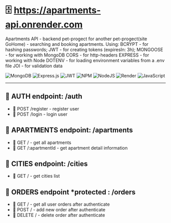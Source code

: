 # 🗄 https://apartments-api.onrender.com

Apartments API - backend pet-progect for another pet-progect(site GoHome) - searching and booking apartments. Using:
BCRYPT - for hashing passwords;
JWT - for creating tokens (expiresIn: 3h);
MONGOOSE - for working with MongoDB
CORS - for http-headers
EXPRESS - for working with Node
DOTENV - for loading environment variables from a .env file
JOI - for validation data

![MongoDB](https://img.shields.io/badge/MongoDB-%234ea94b.svg?style=for-the-badge&logo=mongodb&logoColor=white)
![Express.js](https://img.shields.io/badge/express.js-%23404d59.svg?style=for-the-badge&logo=express&logoColor=%2361DAFB)
![JWT](https://img.shields.io/badge/JWT-black?style=for-the-badge&logo=JSON%20web%20tokens)
![NPM](https://img.shields.io/badge/NPM-%23CB3837.svg?style=for-the-badge&logo=npm&logoColor=white)
![NodeJS](https://img.shields.io/badge/node.js-6DA55F?style=for-the-badge&logo=node.js&logoColor=white)
![Render](https://img.shields.io/badge/Render-%46E3B7.svg?style=for-the-badge&logo=render&logoColor=white)
![JavaScript](https://img.shields.io/badge/javascript-%23323330.svg?style=for-the-badge&logo=javascript&logoColor=%23F7DF1E)

---

## 📍 AUTH endpoint: /auth

- 📎 POST /register - register user
- 📎 POST /login - login user

## 📍 APARTMENTS endpoint: /apartments

- 📎 GET / - get all apartments
- 📎 GET /:apartmentId - get apartment detail information

## 📍 CITIES endpoint: /cities

- 📎 GET / - get cities list

## 📍 ORDERS endpoint \*protected : /orders

- 📎 GET / - get all user orders after authenticate
- 📎 POST / - add new order after authenticate
- 📎 DELETE / - delete order after authenticate
